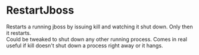 RestartJboss
============

Restarts a running jboss by issuing kill and watching it shut down.  Only then it restarts.  
Could be tweaked to shut down any other running process.  Comes in real useful if kill 
doesn't shut down a process right away or it hangs.  
